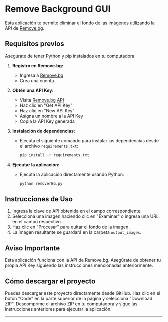 # Remove Background GUI

Esta aplicación te permite eliminar el fondo de las imágenes utilizando la API de [Remove.bg](https://www.remove.bg/).

## Requisitos previos

Asegúrate de tener Python y pip instalados en tu computadora.

1. **Registro en Remove.bg:**
   - Ingresa a [Remove.bg](https://www.remove.bg/)
   - Crea una cuenta

2. **Obtén una API Key:**
   - Visita [Remove.bg API](https://www.remove.bg/api)
   - Haz clic en "Get API Key"
   - Haz clic en "New API Key"
   - Asigna un nombre a la API Key
   - Copia la API Key generada

3. **Instalación de dependencias:**
   - Ejecuta el siguiente comando para instalar las dependencias desde el archivo `requirements.txt`:

     ```bash
     pip install -r requirements.txt
     ```

4. **Ejecutar la aplicación:**
   - Ejecuta la aplicación directamente usando Python:

     ```bash
     python removerBG.py
     ```

## Instrucciones de Uso

1. Ingresa la clave de API obtenida en el campo correspondiente.
2. Selecciona una imagen haciendo clic en "Examinar" o ingresa una URL en el campo respectivo.
3. Haz clic en "Procesar" para quitar el fondo de la imagen.
4. La imagen resultante se guardará en la carpeta `output_images`.

## Aviso Importante

Esta aplicación funciona con la API de Remove.bg. Asegúrate de obtener tu propia API Key siguiendo las instrucciones mencionadas anteriormente.

## Cómo descargar el proyecto

Puedes descargar este proyecto directamente desde GitHub. Haz clic en el botón "Code" en la parte superior de la página y selecciona "Download ZIP". Descomprime el archivo ZIP en tu computadora y sigue las instrucciones anteriores para ejecutar la aplicación.

---